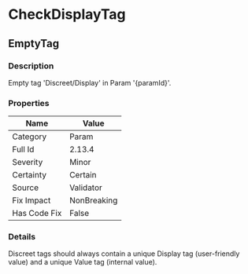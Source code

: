 ﻿---  
uid: Validator_2_13_4  
---

# CheckDisplayTag

## EmptyTag

### Description

Empty tag 'Discreet\/Display' in Param '{paramId}'.

### Properties

| Name         | Value       |
| ------------ | ----------- |
| Category     | Param       |
| Full Id      | 2.13.4      |
| Severity     | Minor       |
| Certainty    | Certain     |
| Source       | Validator   |
| Fix Impact   | NonBreaking |
| Has Code Fix | False       |

### Details

Discreet tags should always contain a unique Display tag (user\-friendly value) and a unique Value tag (internal value).
